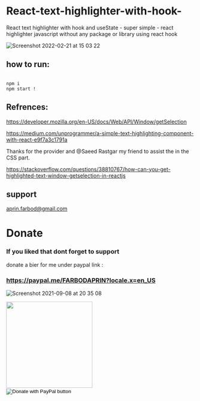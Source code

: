 # React-text-highlighter-with-hook-
React text highlighter with hook and useState  - super simple -
react highlighter javascript without any package or library using react hook

![Screenshot 2022-02-21 at 15 03 22](https://user-images.githubusercontent.com/17232450/154971324-566f96e8-955e-4cf2-8633-32739840073a.png)

## how to run:

```

npm i
npm start ! 

```

## Refrences:
https://developer.mozilla.org/en-US/docs/Web/API/Window/getSelection

https://medium.com/unprogrammer/a-simple-text-highlighting-component-with-react-e9f7a3c1791a

Thanks for the provider and @Saeed Rastgar my friend to assist the in the CSS part.

https://stackoverflow.com/questions/38810767/how-can-you-get-highlighted-text-window-getselection-in-reactjs


## support 
aprin.farbod@gmail.com


# Donate

### If you liked that dont forget to support
donate a bier for me under paypal link :

### https://paypal.me/FARBODAPRIN?locale.x=en_US


![Screenshot 2021-09-08 at 20 35 08](https://user-images.githubusercontent.com/17232450/132565783-4d857ff6-6ff9-47b4-81b5-a52f2283e55c.png)


<img src="https://user-images.githubusercontent.com/17232450/132566016-c716891f-8bdc-43c3-b057-854d9d244ee0.jpg" width= "230px">

<form action="https://www.paypal.com/donate" method="post" target="_top">
<input type="hidden" name="hosted_button_id" value="KZCP6RUTYSS44" />
<input type="image" src="https://paypal.me/FARBODAPRIN?locale.x=en_US" border="0" name="submit" title="PayPal - The safer, easier way to pay online!" alt="Donate with PayPal button" />
<img alt="" border="0" src="https://paypal.me/FARBODAPRIN?locale.x=en_US" width="1" height="1" />
</form>
